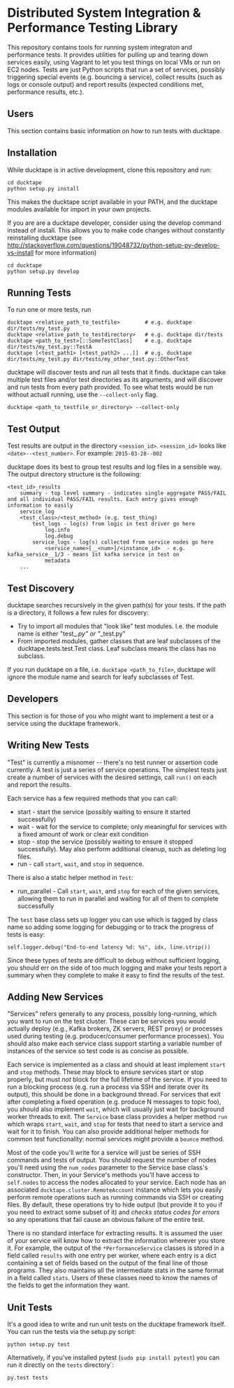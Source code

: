 Distributed System Integration & Performance Testing Library
============================================================

This repository contains tools for running system integraton and performance
tests. It provides utilities for pulling up and tearing down services
easily, using Vagrant to let you test things on local VMs or run on EC2
nodes. Tests are just Python scripts that run a set of services, possibly
triggering special events (e.g. bouncing a service), collect results (such as
logs or console output) and report results (expected conditions met, performance
results, etc.).

Users
----
This section contains basic information on how to run tests with ducktape.

Installation
------------
While ducktape is in active development, clone this repository and run:

    cd ducktape
    python setup.py install
    
This makes the ducktape script available in your PATH, and the ducktape modules
available for import in your own projects.

If you are are a ducktape developer, consider using the develop command instead of install. This allows you to make code changes without constantly reinstalling ducktape (see http://stackoverflow.com/questions/19048732/python-setup-py-develop-vs-install for more information)

    cd ducktape
    python setup.py develop

Running Tests
-------------
To run one or more tests, run

    ducktape <relative_path_to_testfile>        # e.g. ducktape dir/tests/my_test.py
    ducktape <relative_path_to_testdirectory>   # e.g. ducktape dir/tests
    ducktape <path_to_test>[::SomeTestClass]    # e.g. ducktape dir/tests/my_test.py::TestA
    ducktape [<test_path1> [<test_path2> ...]]  # e.g. ducktape dir/tests/my_test.py dir/tests/my_other_test.py::OtherTest

ducktape will discover tests and run all tests that it finds. ducktape can take multiple test files and/or test directories as its arguments, and will discover and run tests from every path provided. To see what tests would be run without actuall running, use the `--collect-only` flag.

    ducktape <path_to_testfile_or_directory> --collect-only

Test Output
-----------
Test results are output in the directory `<session_id>`. `<session_id>` looks like `<date>--<test_number>`. For
example: `2015-03-28--002`

ducktape does its best to group test results and log files in a sensible way. The output directory structure is 
the following:

```
<test_id>_results
    summary - top level summary - indicates single aggregate PASS/FAIL and all individual PASS/FAIL results. Each entry gives enough information to easily
    service_log
    <test_class>/<test_method> (e.g. test_thing)
        test_logs - log(s) from logic in test driver go here
            log.info
            log.debug
        service_logs - log(s) collected from service nodes go here
            <service_name>[__<num>]/<instance_id>  - e.g. kafka_service__1/3 - means 1st kafka service in test on
            metadata
    ...
```

Test Discovery
--------------
ducktape searches recursively in the given path(s) for your tests. If the path is a directory, it follows a few rules for discovery:

* Try to import all modules that "look like" test modules. I.e. the module name is either "test_*.py" or "*_test.py"
* From imported modules, gather classes that are leaf subclasses of the ducktape.tests.test.Test class. Leaf subclass means the class has no subclass.

If you run ducktape on a file, i.e. `ducktape <path_to_file>`, ducktape will ignore the module name and search for leafy subclasses of Test.

Developers
----------
This section is for those of you who might want to implement a test or a service using the ducktape framework.

Writing New Tests
-----------------

"Test" is currently a misnomer -- there's no test runner or assertion code
currently. A test is just a series of service operations. The simplest tests
just create a number of services with the desired settings, call `run()` on each
and report the results.

Each service has a few required methods that you can call:

* start - start the service (possibly waiting to ensure it started successfully)
* wait - wait for the service to complete; only meaningful for services with a
  fixed amount of work or clear exit condition
* stop - stop the service (possibly waiting to ensure it stopped
  successfully). May also perform additional cleanup, such as deleting log
  files.
* run - call `start`, `wait`, and `stop` in sequence.

There is also a static helper method in `Test`:

* run_parallel - Call `start`, `wait`, and `stop` for each of the given
  services, allowing them to run in parallel and waiting for all of them to
  complete successfully

The `test` base class sets up logger you can use which is tagged by class name
so adding some logging for debugging or to track the progress of tests is easy:

    self.logger.debug("End-to-end latency %d: %s", idx, line.strip())

Since these types of tests are difficult to debug without sufficient logging,
you should err on the side of too much logging and make your tests report a
summary when they complete to make it easy to find the results of the test.

Adding New Services
-------------------

"Services" refers generally to any process, possibly long-running, which you
want to run on the test cluster. These can be services you would actually deploy
(e.g., Kafka brokers, ZK servers, REST proxy) or processes used during testing
(e.g. producer/consumer performance processes). You should also make each
service class support starting a variable number of instances of the service so
test code is as concise as possible.

Each service is implemented as a class and should at least implement `start` and
`stop` methods. These may block to ensure services start or stop properly, but
must *not* block for the full lifetime of the service. If you need to run a
blocking process (e.g. run a process via SSH and iterate over its output), this
should be done in a background thread. For services that exit after completing a
fixed operation (e.g. produce N messages to topic foo), you should also
implement `wait`, which will usually just wait for background worker threads to
exit. The `Service` base class provides a helper method `run` which wraps
`start`, `wait`, and `stop` for tests that need to start a service and wait for
it to finish. You can also provide additional helper methods for common test
functionality: normal services might provide a `bounce` method.

Most of the code you'll write for a service will just be series of SSH commands
and tests of output. You should request the number of nodes you'll need using
the `num_nodes` parameter to the Service base class's constructor. Then, in your
Service's methods you'll have access to `self.nodes` to access the nodes
allocated to your service. Each node has an associated
`ducktape.cluster.RemoteAccount` instance which lets you easily perform remote
operations such as running commands via SSH or creating files. By default, these
operations try to hide output (but provide it to you if you need to extract
some subset of it) and *checks status codes for errors* so any operations that
fail cause an obvious failure of the entire test.

There is no standard interface for extracting results. It is assumed the user of
your service will know how to extract the information wherever you store it. For
example, the output of the `*PerformanceService` classes is stored in a field
called `results` with one entry per worker, where each entry is a dict
containing a set of fields based on the output of the final line of those
programs. They also maintains all the intermediate stats in the same format in a
field called `stats`. Users of these classes need to know the names of the
fields to get the information they want.

Unit Tests
----------

It's a good idea to write and run unit tests on the ducktape framework itself. You can run the tests via the setup.py script:

    python setup.py test

Alternatively, if you've installed pytest (`sudo pip install pytest`) you can run
it directly on the `tests` directory`:

    py.test tests
